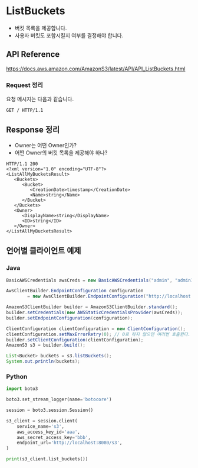 # ListBuckets

* 버킷 목록을 제공합니다.
* 사용자 버킷도 포함시킬지 여부를 결정해야 합니다.

## API Reference

https://docs.aws.amazon.com/AmazonS3/latest/API/API_ListBuckets.html

### Request 정리

요청 메시지는 다음과 같습니다.

```
GET / HTTP/1.1
```

## Response 정리

* Owner는 어떤 Owner인가?
* 어떤 Owner의 버킷 목록을 제공해야 하나?

```
HTTP/1.1 200
<?xml version="1.0" encoding="UTF-8"?>
<ListAllMyBucketsResult>
   <Buckets>
      <Bucket>
         <CreationDate>timestamp</CreationDate>
         <Name>string</Name>
      </Bucket>
   </Buckets>
   <Owner>
      <DisplayName>string</DisplayName>
      <ID>string</ID>
   </Owner>
</ListAllMyBucketsResult>
```

## 언어별 클라이언트 예제

### Java

```java
BasicAWSCredentials awsCreds = new BasicAWSCredentials("admin", "admin123");

AwsClientBuilder.EndpointConfiguration configuration
        = new AwsClientBuilder.EndpointConfiguration("http://localhost:8080/s3", "korea");

AmazonS3ClientBuilder builder = AmazonS3ClientBuilder.standard();
builder.setCredentials(new AWSStaticCredentialsProvider(awsCreds));
builder.setEndpointConfiguration(configuration);

ClientConfiguration clientConfiguration = new ClientConfiguration();
clientConfiguration.setMaxErrorRetry(0); // 0로 하지 않으면 여러번 호출한다.
builder.setClientConfiguration(clientConfiguration);
AmazonS3 s3 = builder.build();

List<Bucket> buckets = s3.listBuckets();
System.out.println(buckets);
```

### Python

```python
import boto3

boto3.set_stream_logger(name='botocore')

session = boto3.session.Session()

s3_client = session.client(
    service_name='s3',
    aws_access_key_id='aaa',
    aws_secret_access_key='bbb',
    endpoint_url='http://localhost:8080/s3',
)

print(s3_client.list_buckets())
```
